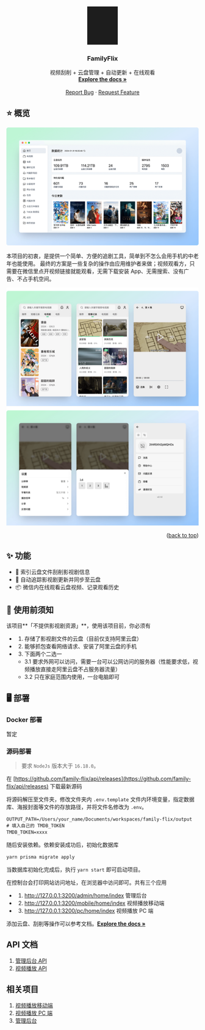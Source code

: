 <!-- Improved compatibility of back to top link: See: https://github.com/othneildrew/Best-README-Template/pull/73 -->

<a name="readme-top"></a>

<!-- PROJECT SHIELDS -->
<!--
*** I'm using markdown "reference style" links for readability.
*** Reference links are enclosed in brackets [ ] instead of parentheses ( ).
*** See the bottom of this document for the declaration of the reference variables
*** for contributors-url, forks-url, etc. This is an optional, concise syntax you may use.
*** https://www.markdownguide.org/basic-syntax/#reference-style-links
-->

<!-- PROJECT LOGO -->
<br />
<div align="center">
  <a href="https://family-flix.github.io/docs/">
    <img src="assets/logo.jpg" alt="Logo" width="80" height="100">
  </a>

  <h3 align="center">FamilyFlix</h3>

  <p align="center">
    视频刮削 + 云盘管理 + 自动更新 + 在线观看
    <br />
    <a href="https://family-flix.github.io/docs/"><strong>Explore the docs »</strong></a>
    <br />
    <br />
    <!-- <a href="https://github.com/othneildrew/Best-README-Template">View Demo</a> -->
    <!-- · -->
    <a href="https://github.com/family-flix/api/issues">Report Bug</a>
    ·
    <a href="https://github.com/family-flix/api/issues">Request Feature</a>
  </p>
</div>

<!-- TABLE OF CONTENTS -->
<!-- <details>
  <summary>Table of Contents</summary>
  <ol>
    <li>
      <a href="#about-the-project">About The Project</a>
      <ul>
        <li><a href="#built-with">Built With</a></li>
      </ul>
    </li>
    <li>
      <a href="#getting-started">Getting Started</a>
      <ul>
        <li><a href="#prerequisites">Prerequisites</a></li>
        <li><a href="#installation">Installation</a></li>
      </ul>
    </li>
    <li><a href="#usage">Usage</a></li>
    <li><a href="#roadmap">Roadmap</a></li>
    <li><a href="#contributing">Contributing</a></li>
    <li><a href="#license">License</a></li>
    <li><a href="#contact">Contact</a></li>
    <li><a href="#acknowledgments">Acknowledgments</a></li>
  </ol>
</details> -->

<!-- ABOUT THE PROJECT -->

## ⭐️ 概览

![管理后台首页](assets/admin-home.png)

<!-- [![管理后台首页][assets/admin-home.png]](https://docs.family-flix.github.com)
[![移动端1][assets/mobile-example1.png]](https://docs.family-flix.github.com)
[![移动端2][assets/mobile-example2.png]](https://docs.family-flix.github.com) -->

本项目的初衷，是提供一个简单、方便的追剧工具，简单到不怎么会用手机的中老年也能使用。
最终的方案是一些复杂的操作由应用维护者来做；视频观看方，只需要在微信里点开视频链接就能观看，无需下载安装 App、无需搜索、没有广告、不占手机空间。

![移动端1](assets/mobile-example1.png)
![移动端2](assets/mobile-example2.png)

<p align="right">(<a href="#readme-top">back to top</a>)</p>

## ✨ 功能

- 🌈 索引云盘文件刮削影视剧信息
- 🚀 自动追踪影视剧更新并同步至云盘
- 📦 微信内在线观看云盘视频、记录观看历史

## 👀 使用前须知

该项目**「不提供影视剧资源」**，使用该项目前，你必须有

- 1. 存储了影视剧文件的云盘（目前仅支持阿里云盘）
- 2. 能够抓包查看网络请求、安装了阿里云盘的手机
- 3. 下面两个二选一
  - 3.1 要求外网可以访问，需要一台可以公网访问的服务器（性能要求低，视频播放直接走阿里云盘不占服务器流量）
  - 3.2 只在家庭范围内使用，一台电脑即可

## 🖥️ 部署

### Docker 部署

暂定

### 源码部署

> 要求 `NodeJs` 版本大于 `16.18.0`。

在 [https://github.com/family-flix/api/releases](https://github.com/family-flix/api/releases) 下载最新源码

将源码解压至文件夹，修改文件夹内 `.env.template` 文件内环境变量，指定数据库、海报封面等文件的存放路径，并将文件名修改为 `.env`。

```txt
OUTPUT_PATH=/Users/your_name/Documents/workspaces/family-flix/output
# 填入自己的 TMDB_TOKEN
TMDB_TOKEN=xxxx
```

随后安装依赖。依赖安装成功后，初始化数据库

```bash
yarn prisma migrate apply
```

当数据库初始化完成后，执行 `yarn start` 即可启动项目。

在控制台会打印网站访问地址，在浏览器中访问即可。共有三个应用

- 1. http://127.0.0.1:3200/admin/home/index 管理后台
- 2. http://127.0.0.1:3200/mobile/home/index 视频播放移动端
- 3. http://127.0.0.1:3200/pc/home/index 视频播放 PC 端

添加云盘、刮削等操作可以参考文档。<a href="https://family-flix.github.io/docs/"><strong>Explore the docs »</strong></a>

## API 文档

1. [管理后台 API](https://documenter.getpostman.com/view/7312751/2s93sXdEzv)
2. [视频播放 API](https://documenter.getpostman.com/view/7312751/2s93sXdF5R)

## 相关项目

1. [视频播放移动端](https://github.com/family-flix/mobile1)
2. [视频播放 PC 端](https://github.com/family-flix/pc2)
3. [管理后台](https://github.com/family-flix/admin1)

